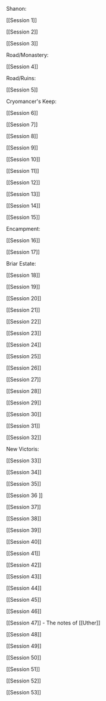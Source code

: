Shanon:

[[Session 1]]

[[Session 2]]

[[Session 3]]

Road/Monastery:

[[Session 4]]

Road/Ruins:

[[Session 5]]

Cryomancer's Keep:

[[Session 6]]

[[Session 7]]

[[Session 8]]

[[Session 9]]

[[Session 10]]

[[Session 11]]

[[Session 12]]

[[Session 13]]

[[Session 14]]

[[Session 15]]

Encampment:

[[Session 16]]

[[Session 17]]

Briar Estate:

[[Session 18]]

[[Session 19]]

[[Session 20]]

[[Session 21]]

[[Session 22]]

[[Session 23]]

[[Session 24]]

[[Session 25]]

[[Session 26]]

[[Session 27]]

[[Session 28]]

[[Session 29]]

[[Session 30]]

[[Session 31]]

[[Session 32]]

New Victoris:

[[Session 33]] 

[[Session 34]]

[[Session 35]]

[[Session 36 ]]

[[Session 37]]

[[Session 38]]

[[Session 39]]

[[Session 40]]

[[Session 41]] 

[[Session 42]]

[[Session 43]]

[[Session 44]]

[[Session 45]] 

[[Session 46]] 

[[Session 47]] - The notes of [[Uther]]

[[Session 48]]

[[Session 49]]

[[Session 50]]

[[Session 51]]

[[Session 52]]

[[Session 53]]

